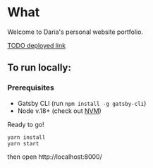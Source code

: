 # What
Welcome to Daria's personal website portfolio.

[TODO deployed link](https://www.com)

## To run locally:

### Prerequisites

- Gatsby CLI (run `npm install -g gatsby-cli`)
- Node v.18+ (check out [NVM](https://github.com/nvm-sh/nvm))

Ready to go!

```
yarn install
yarn start
```

then open http://localhost:8000/
